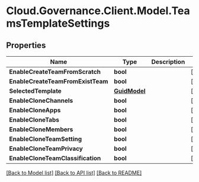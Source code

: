 # Cloud.Governance.Client.Model.TeamsTemplateSettings
## Properties

Name | Type | Description | Notes
------------ | ------------- | ------------- | -------------
**EnableCreateTeamFromScratch** | **bool** |  | [optional] 
**EnableCreateTeamFromExistTeam** | **bool** |  | [optional] 
**SelectedTemplate** | [**GuidModel**](GuidModel.md) |  | [optional] 
**EnableCloneChannels** | **bool** |  | [optional] 
**EnableCloneApps** | **bool** |  | [optional] 
**EnableCloneTabs** | **bool** |  | [optional] 
**EnableCloneMembers** | **bool** |  | [optional] 
**EnableCloneTeamSetting** | **bool** |  | [optional] 
**EnableCloneTeamPrivacy** | **bool** |  | [optional] 
**EnableCloneTeamClassification** | **bool** |  | [optional] 

[[Back to Model list]](../README.md#documentation-for-models) [[Back to API list]](../README.md#documentation-for-api-endpoints) [[Back to README]](../README.md)

